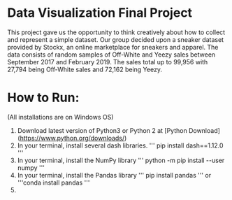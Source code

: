 # Data Visualization Final Project
This project gave us the opportunity to think creatively about how to collect and represent a simple dataset. Our group decided upon a sneaker dataset provided by Stockx, an online marketplace for sneakers and apparel. The data consists of random samples of Off-White and Yeezy sales between September 2017 and February 2019. The sales total up to 99,956 with 27,794 being  Off-White sales and 72,162 being Yeezy.

# How to Run:
(All installations are on Windows OS)

1. Download latest version of Python3 or Python 2 at [Python Download] (https://www.python.org/downloads/)
2. In your terminal, install several dash libraries.
''' pip install dash==1.12.0 '''
3. In your terminal, install the NumPy library
''' python -m pip install --user numpy '''
4. In your terminal, install the Pandas library
''' pip install pandas '''
or
'''conda install pandas '''
5.
